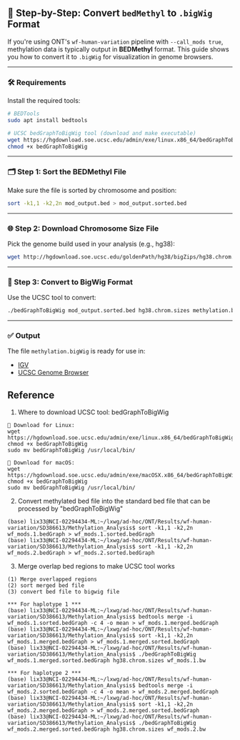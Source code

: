 ## 🧬 Step-by-Step: Convert `bedMethyl` to `.bigWig` Format

If you're using ONT's `wf-human-variation` pipeline with `--call_mods true`, methylation data is typically output in **BEDMethyl** format. This guide shows you how to convert it to `.bigWig` for visualization in genome browsers.

---

### 🛠 Requirements

Install the required tools:

```bash
# BEDTools
sudo apt install bedtools

# UCSC bedGraphToBigWig tool (download and make executable)
wget https://hgdownload.soe.ucsc.edu/admin/exe/linux.x86_64/bedGraphToBigWig
chmod +x bedGraphToBigWig
```

---

### 🗂 Step 1: Sort the BEDMethyl File

Make sure the file is sorted by chromosome and position:

```bash
sort -k1,1 -k2,2n mod_output.bed > mod_output.sorted.bed
```

---

### 🌐 Step 2: Download Chromosome Size File

Pick the genome build used in your analysis (e.g., hg38):

```bash
wget http://hgdownload.soe.ucsc.edu/goldenPath/hg38/bigZips/hg38.chrom.sizes
```

---

### 🔄 Step 3: Convert to BigWig Format

Use the UCSC tool to convert:

```bash
./bedGraphToBigWig mod_output.sorted.bed hg38.chrom.sizes methylation.bigWig
```

---

### ✅ Output

The file `methylation.bigWig` is ready for use in:

- [IGV](https://software.broadinstitute.org/software/igv/)
- [UCSC Genome Browser](https:/)

## Reference
1. Where to download UCSC tool: bedGraphToBigWig
```
🔽 Download for Linux:
wget https://hgdownload.soe.ucsc.edu/admin/exe/linux.x86_64/bedGraphToBigWig
chmod +x bedGraphToBigWig
sudo mv bedGraphToBigWig /usr/local/bin/

🔽 Download for macOS:
wget https://hgdownload.soe.ucsc.edu/admin/exe/macOSX.x86_64/bedGraphToBigWig
chmod +x bedGraphToBigWig
sudo mv bedGraphToBigWig /usr/local/bin/
```

2. Convert methylated bed file into the standard bed file that can be processed by "bedGraphToBigWig"
```
(base) lix33@NCI-02294434-ML:~/lxwg/ad-hoc/ONT/Results/wf-human-variation/SD386613/Methylation_Analysis$ sort -k1,1 -k2,2n wf_mods.1.bedGraph > wf_mods.1.sorted.bedGraph
(base) lix33@NCI-02294434-ML:~/lxwg/ad-hoc/ONT/Results/wf-human-variation/SD386613/Methylation_Analysis$ sort -k1,1 -k2,2n wf_mods.2.bedGraph > wf_mods.2.sorted.bedGraph
```  

3. Merge overlap bed regions to make UCSC tool works
```
(1) Merge overlapped regions
(2) sort merged bed file
(3) convert bed file to bigwig file 

*** For haplotype 1 ***
(base) lix33@NCI-02294434-ML:~/lxwg/ad-hoc/ONT/Results/wf-human-variation/SD386613/Methylation_Analysis$ bedtools merge -i wf_mods.1.sorted.bedGraph -c 4 -o mean > wf_mods.1.merged.bedGraph
(base) lix33@NCI-02294434-ML:~/lxwg/ad-hoc/ONT/Results/wf-human-variation/SD386613/Methylation_Analysis$ sort -k1,1 -k2,2n wf_mods.1.merged.bedGraph > wf_mods.1.merged.sorted.bedGraph
(base) lix33@NCI-02294434-ML:~/lxwg/ad-hoc/ONT/Results/wf-human-variation/SD386613/Methylation_Analysis$ ./bedGraphToBigWig wf_mods.1.merged.sorted.bedGraph hg38.chrom.sizes wf_mods.1.bw

*** For haplotype 2 ***
(base) lix33@NCI-02294434-ML:~/lxwg/ad-hoc/ONT/Results/wf-human-variation/SD386613/Methylation_Analysis$ bedtools merge -i wf_mods.2.sorted.bedGraph -c 4 -o mean > wf_mods.2.merged.bedGraph
(base) lix33@NCI-02294434-ML:~/lxwg/ad-hoc/ONT/Results/wf-human-variation/SD386613/Methylation_Analysis$ sort -k1,1 -k2,2n wf_mods.2.merged.bedGraph > wf_mods.2.merged.sorted.bedGraph
(base) lix33@NCI-02294434-ML:~/lxwg/ad-hoc/ONT/Results/wf-human-variation/SD386613/Methylation_Analysis$ ./bedGraphToBigWig wf_mods.2.merged.sorted.bedGraph hg38.chrom.sizes wf_mods.2.bw
```

